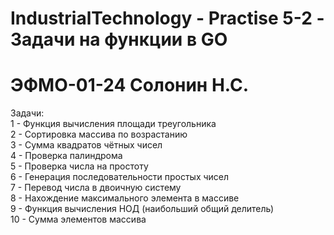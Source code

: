 # IndustrialTechnology - Practise 5-2 - Задачи на функции в GO
# ЭФМО-01-24 Солонин Н.С.

Задачи: <br>
1 - Функция вычисления площади треугольника  <br>
2 - Сортировка массива по возрастанию  <br>
3 - Сумма квадратов чётных чисел <br>
4 - Проверка палиндрома  <br>
5 - Проверка числа на простоту  <br>
6 - Генерация последовательности простых чисел  <br>
7 - Перевод числа в двоичную систему  <br>
8 - Нахождение максимального элемента в массиве  <br>
9 - Функция вычисления НОД (наибольший общий делитель)  <br>
10 - Сумма элементов массива  <br>
